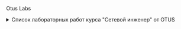 Otus Labs

<details> <summary>Список лабораторных работ курса "Сетевой инженер" от OTUS</summary>

* 1 - [VLAN и маршрутизация между VLAN](/lab-1/README.md)
* 2 - [Настройка STP](/lab-2/README.md)
* 3 - [DHCPv4/v6 и SLAAC](/lab-3/README.md)
* [Настройка DHCPv4](/lab-3/v4.md)
* [Настройка DHCPv6 SLAAC](/lab-3/v6.md)
* [Архитектура сети IPv4/v6](/lab-4/README.md)
* [Настройка policy based routing(PBR)](/lab-5/README.md) </details>